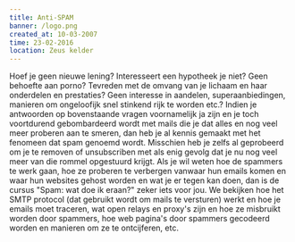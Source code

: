 ```yaml
---
title: Anti-SPAM
banner: /logo.png
created_at: 10-03-2007
time: 23-02-2016
location: Zeus kelder
---
```


Hoef je geen nieuwe lening? Interesseert een hypotheek je niet? Geen behoefte aan porno? Tevreden met de omvang van je lichaam en haar onderdelen en prestaties? Geen interesse in aandelen, superaanbiedingen, manieren om ongeloofijk snel stinkend rijk te worden etc.?
Indien je antwoorden op bovenstaande vragen voornamelijk ja zijn en je toch voortdurend gebombardeerd wordt met mails die je dat alles en nog veel meer proberen aan te smeren, dan heb je al kennis gemaakt met het fenomeen dat spam genoemd wordt.
Misschien heb je zelfs al geprobeerd om je te removen of unsubscriben met als enig gevolg dat je nu nog veel meer van die rommel opgestuurd krijgt.
Als je wil weten hoe de spammers te werk gaan, hoe ze proberen te verbergen vanwaar hun emails komen en waar hun websites gehost worden en wat je er tegen kan doen, dan is de cursus "Spam: wat doe ik eraan?" zeker iets voor jou. We bekijken hoe het SMTP protocol (dat gebruikt wordt om mails te versturen) werkt en hoe je emails moet traceren, wat open relays en proxy's zijn en hoe ze misbruikt worden door spammers, hoe web pagina's door spammers gecodeerd worden en manieren om ze te ontcijferen, etc.